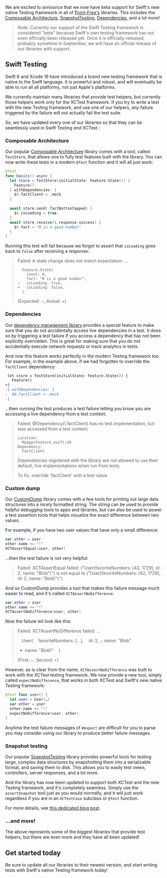 We are excited to announce that we now have beta support for Swift's new native Testing framework
in all of [Point-Free's](/) libraries. This includes the [Composable Architecture][tca-gh],
[SnapshotTesting][snapshot-testing-gh], [Dependencies][deps-gh], and a lot more! 

> Note: Currently our support of the Swift Testing framework is considered "beta" 
> because Swift's own testing framework has not even officially been released yet. Once it is 
> officially released, probably sometime in September, we will have an official release of our 
> libraries with support.

## Swift Testing

Swift 6 and Xcode 16 have introduced a brand new testing framework that is native to the Swift
language. It is powerful and robust, and will eventually be able to run all all platforms, not just
Apple's platforms.

We currently maintain many libraries that provide test helpers, but currently those helpers work
only for the XCTest framework. If you try to write a test with the new Testing framework, and use
one of our helpers, any failure triggered by the failure will not actually fail the test suite.

So, we have updated every one of our libraries so that they can be seamlessly used in Swift Testing
_and_ XCTest.:

### Composable Architecture

Our popular [Composable Architecture][tca-gh] library comes with a tool, called `TestStore`, that
allows one to fully test features built with the library. You can now write these tests in a 
modern `@Test` function and it will all just work:

```swift
@Test
func basics() async {
  let store = TestStore(initialState: Feature.State()) {
    Feature()
  } withDependencies: {
    $0.factClient = .mock
  }
  
  await store.send(.factButtonTapped) {
    $0.isLoading = true
  }
  await store.receive(\.response.success) {
    $0.fact = "0 is a good number"
  }
}
```

Running this test will fail because we forgot to assert that `isLoading` goes back to `false`
after receiving a response:

> Failed: A state change does not match expectation: …
>
> ```
>   Feature.State(
>     count: 0,
>     fact: "0 is a good number",
> −   isLoading: true,
> +   isLoading: false,
>   )
> ```
>
> (Expected: −, Actual: +)

### Dependencies

Our [dependency management library][deps-gh] provides a special feature to make sure that you do
not accidentally access live dependencies in a test. It does so by triggering a test failure if
you access a dependency that has not been explicitly overridden. This is great for making sure
that you do not accidentally execute network requests or track analytics in tests.

And now this feature works perfectly in the modern Testing framework too. For example, in the
example above, if we had forgotten to override the `factClient` dependency:

```diff
 let store = TestStore(initialState: Feature.State()) {
   Feature()
+}
-} withDependencies: {
-  $0.factClient = .mock
-}
```

…then running the test produces a test failure letting you know you are accessing a live dependency
from a test context:

> Failed: @Dependency(\\.factClient) has no test implementation, but was accessed from a test 
> context:
>
> ```
> Location:
>   MyApp/Feature.swift:26
> Dependency:
>   FactClient
> ```
> 
> Dependencies registered with the library are not allowed to use their default, live 
> implementations when run from tests.
>
> To fix, override 'factClient' with a test value. 

### Custom dump

Our [CustomDump][custom-dump-gh] library comes with a few tools for printing out large data 
structures into a nicely formatted string. The string can be used to provide helpful debugging tools 
to apps and libraries, but can also be used to power a test assertion tools that helps visualize the 
exact difference between two values.

For example, if you have two user values that have only a small difference:

```swift
var other = user
other.name += "!"
XCTAssertEqual(user, other)
```

…then the test failure is not very helpful:

> Failed: XCTAssertEqual failed: ("User(favoriteNumbers: [42, 1729], id: 2, name: "Blob")") is not equal to ("User(favoriteNumbers: [42, 1729], id: 2, name: "Blob!")")

And so CustomDump provides a tool that makes this failure message much easier to read, and it's
called `XCTAssertNoDifference`:

```swift
var other = user
other.name += "!"
XCTAssertNoDifference(user, other)
```

Now the failure wil look like this:

> Failed: XCTAssertNoDifference failed: …
> 
>     User(
>       favoriteNumbers: […],
>       id: 2,
>   −   name: "Blob"
>   +   name: "Blob!"
>     )
> 
> (First: −, Second: +)

However, as is clear from the name, `XCTAssertNoDifference` was built to work with the XCTest
testing framework. We now provide a new tool, simply called `expectNoDifference`, that works in
both XCTest and Swift's new native Testing framework:

```swift
@Test func user() {
  let user = User(…)
  var other = user
  other.name += "!"
  expectNoDifference(user, other)
}
```

Anytime the test failure messages of `#expect` are difficult for you to parse you may consider
using our library to produce better failure messages.

[custom-dump-gh]: https://github.com/pointfreeco/swift-custom-dump

### Snapshot testing

Our popular [SnapshotTesting][snapshot-testing-gh] library provides powerful tools for testing
large, complex data structures by snapshotting them into a serializable format, and saving them
to disk. This allows you to easily test views, controllers, server responses, and a lot more.

And the library has now been updated to support both XCTest and the new Testing framework, and
it's completely seamless. Simply use the `assertSnapshot` tool just as you would normally,
and it will just work regardless if you are in an `XCTestCase` subclass or `@Test` function.

For more details, see [this dedicated blog post](/blog/posts/146-swift-testing-support-for-snapshottesting).

### …and more!

The above represents some of the biggest libraries that provide test helpers, but there are even
more and they have all been updated!

## Get started today

Be sure to update all our libraries to their newest version, and start writing tests with 
Swift's native Testing framework today!

[clocks-gh]: https://github.com/pointfreeco/swift-clocks
[tca-gh]: http://github.com/pointfreeco/swift-composable-architecture
[deps-gh]: http://github.com/pointfreeco/swift-dependencies
[swiftui-nav-gh]: http://github.com/pointfreeco/swiftui-navigation
[case-paths-gh]: https://github.com/pointfreeco/swift-case-paths
[snapshot-testing-gh]: https://github.com/pointfreeco/swift-snapshot-testing
